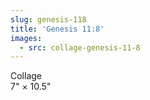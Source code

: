 ```yaml
---
slug: genesis-118
title: 'Genesis 11:8'
images:
  - src: collage-genesis-11-8
---
```

Collage  
7" × 10.5"